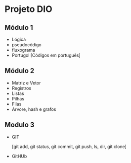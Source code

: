 # 														**Projeto DIO**

## Módulo 1

- Lógica		
- pseudocódigo
- fluxograma
- Portugol [Códigos em português]																																											

 ## Módulo 2

- Matriz e Vetor
- Registros
- Listas
- Pilhas
- Filas
- Arvore, hash e grafos 

## Modulo 3

- GIT 

  [git add, git status, git commit, git push, ls, dir, git clone]

- GitHUb








